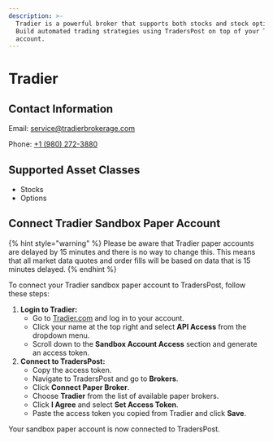 ```yaml
---
description: >-
  Tradier is a powerful broker that supports both stocks and stock options.
  Build automated trading strategies using TradersPost on top of your Tradier
  account.
---
```


# Tradier

## Contact Information

Email: [service@tradierbrokerage.com](mailto:service@tradierbrokerage.com)

Phone: [+1 (980) 272-3880](tel:19802723880)

## Supported Asset Classes

* Stocks
* Options

## Connect Tradier Sandbox Paper Account

{% hint style="warning" %}
Please be aware that Tradier paper accounts are delayed by 15 minutes and there is no way to change this. This means that all market data quotes and order fills will be based on data that is 15 minutes delayed.
{% endhint %}

To connect your Tradier sandbox paper account to TradersPost, follow these steps:

1. **Login to Tradier:**
   * Go to [Tradier.com](https://tradier.com) and log in to your account.
   * Click your name at the top right and select **API Access** from the dropdown menu.
   * Scroll down to the **Sandbox Account Access** section and generate an access token.
2. **Connect to TradersPost:**
   * Copy the access token.
   * Navigate to TradersPost and go to **Brokers**.
   * Click **Connect Paper Broker**.
   * Choose **Tradier** from the list of available paper brokers.
   * Click **I Agree** and select **Set Access Token**.
   * Paste the access token you copied from Tradier and click **Save**.

Your sandbox paper account is now connected to TradersPost.
